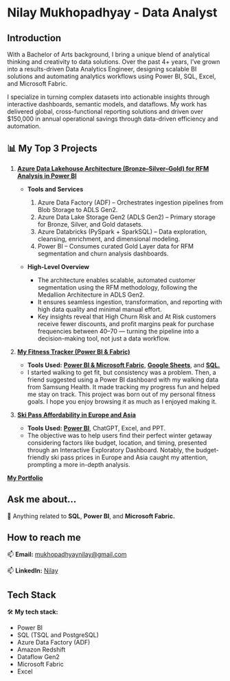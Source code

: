 # Nilay Mukhopadhyay - Data Analyst

## Introduction
With a Bachelor of Arts background, I bring a unique blend of analytical thinking and creativity to data solutions. Over the past 4+ years, I’ve grown into a results-driven Data Analytics Engineer, designing scalable BI solutions and automating analytics workflows using Power BI, SQL, Excel, and Microsoft Fabric. 

I specialize in turning complex datasets into actionable insights through interactive dashboards, semantic models, and dataflows. My work has delivered global, cross-functional reporting solutions and driven over $150,000 in annual operational savings through data-driven efficiency and automation.


## 📊 My Top 3 Projects

1. [**Azure Data Lakehouse Architecture (Bronze–Silver–Gold) for RFM Analysis in Power BI**](https://mavenshowcase.com/project/5084)
   - **Tools and Services**
      1. Azure Data Factory (ADF) – Orchestrates ingestion pipelines from Blob Storage to ADLS Gen2.
      2. Azure Data Lake Storage Gen2 (ADLS Gen2) – Primary storage for Bronze, Silver, and Gold datasets.
      3. Azure Databricks (PySpark + SparkSQL) – Data exploration, cleansing, enrichment, and dimensional modeling.
      4. Power BI – Consumes curated Gold Layer data for RFM segmentation and churn analysis dashboards.

   - **High-Level Overview**
      - The architecture enables scalable, automated customer segmentation using the RFM methodology, following the Medallion Architecture in ADLS Gen2.
      - It ensures seamless ingestion, transformation, and reporting with high data quality and minimal manual effort.
      - Key insights reveal that High Churn Risk and At Risk customers receive fewer discounts, and profit margins peak for purchase frequencies between 40–70 — turning the pipeline into a decision-making tool, not just a data workflow.


2. [**My Fitness Tracker (Power BI & Fabric)**](https://mavenshowcase.com/project/12232)
   - **Tools Used:** [**Power BI & Microsoft Fabric**](https://app.powerbi.com/view?r=eyJrIjoiNDZhNmQ3NDEtNWNlZS00OTg5LTlmZTQtZmFiZmRjNzg0ZjY2IiwidCI6ImRmODY3OWNkLWE4MGUtNDVkOC05OWFjLWM4M2VkN2ZmOTVhMCJ9), [**Google Sheets**](https://docs.google.com/spreadsheets/d/1Q31VzzQqrFvSAnjwB6HWgU6X2ovlu5vZ9-ClpZQD9q4/edit?pli=1#gid=0), and [**SQL.**](https://github.com/NilayMukhopadhyay/Fitness-Tracker)
   - I started walking to get fit, but consistency was a problem. Then, a friend suggested using a Power BI dashboard with my walking data from Samsung Health. It made tracking my progress fun and helped me stay on track. This project was born out of my personal fitness goals. I hope you enjoy browsing it as much as I enjoyed making it.


2. [**Ski Pass Affordability in Europe and Asia**](https://mavenanalytics.io/project/5083)
   - **Tools Used:** [**Power BI**](https://app.powerbi.com/view?r=eyJrIjoiZmQyZDc5Y2QtOWFkYS00NjI3LWEyYmMtNzNjNzY4NmFjODZkIiwidCI6ImRmODY3OWNkLWE4MGUtNDVkOC05OWFjLWM4M2VkN2ZmOTVhMCJ9), ChatGPT, Excel, and PPT.
   - The objective was to help users find their perfect winter getaway considering factors like budget, location, and timing, presented through an Interactive Exploratory Dashboard. Notably, the budget-friendly ski pass prices in Europe and Asia caught my attention, prompting a more in-depth analysis.



[**My Portfolio**](https://mavenanalytics.io/profile/Nilay-Mukhopadhyay/65599592)
   
## Ask me about...
💬 Anything related to **SQL**, **Power BI**, and **Microsoft Fabric.**

## How to reach me
📫 **Email:** mukhopadhyaynilay@gmail.com

📫 **LinkedIn:** [Nilay](https://www.linkedin.com/in/nilay-mukhopadhyay/)

## Tech Stack
🛠 **My tech stack:**
- Power BI
- SQL (TSQL and PostgreSQL)
- Azure Data Factory (ADF)
- Amazon Redshift
- Dataflow Gen2
- Microsoft Fabric
- Excel
